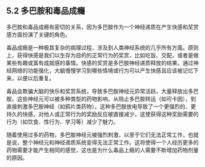 ## 5.2 多巴胺和毒品成癮

多巴胺和毒品成瘾有密切的关系，因为多巴胺作为一个神经递质在产生快感和奖赏感方面扮演了关键的角色。

毒品成瘾是一种极其复杂的病理过程，涉及到人类神经系统的几乎所有方面。原则上，获得快感是我们以生存为目的的正常行为的奖赏，比如吃饭、交配，或者是做某些有趣或富有成就感的事情。快感的奖赏是多巴胺神经递质释放的结果。通过神经网络的功能强化，大脑慢慢学习到哪些情境或行为可以产生快感且应该被记忆下来，以便以后重复。

毒品会欺骗大脑的快乐和奖赏系统，导致多巴胺神经元异常活跃，大量释放出多巴胺。这些神经元可以被多种类型的药物影响，从阻止多巴胺转运（如可卡因），到直接刺激多巴胺神经（如鸦片类药物）。这种多巴胺放电导致了一个更强烈的、更持久的快感，对他人或正常行为的奖励反应被直接减少，这使获得这种奖励需要的行为（如饮食、性行为、学习等）减少了魅力。

随着使用过多的药物，多巴胺神经元被强烈刺激，以至于它们无法正常工作，也就是说，整个神经元和神经递质系统变得无法正常工作。这将使得一个人经历更多的药物需要才能产生相同的感觉，这也是为什么毒品上瘾的人需要不断增加药物剂量的原因。